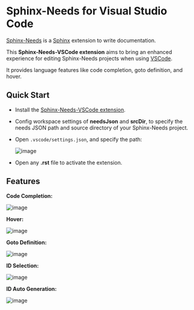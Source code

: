 # Sphinx-Needs for Visual Studio Code

[Sphinx-Needs](https://sphinx-needs.readthedocs.io/en/latest/) is a
[Sphinx](https://www.sphinx-doc.org) extension to write documentation.

This **Sphinx-Needs-VSCode extension** aims to bring an enhanced experience for editing Sphinx-Needs projects when using
[VSCode](https://code.visualstudio.com/).

It provides language features like code completion, goto definition, and
hover.

## Quick Start

- Install the [Sphinx-Needs-VSCode extension](https://marketplace.visualstudio.com/items?itemName=useblocks.sphinx-needs-vscode).

- Config workspace settings of **needsJson** and **srcDir**, to specify the needs JSON path and source directory of your Sphinx-Needs project.

- Open `.vscode/settings.json`, and specify the path:

    ![image](https://raw.githubusercontent.com/useblocks/sphinx-needs-vscode/main/docs/_images/settings.gif)

- Open any **.rst** file to activate the extension.

## Features

**Code Completion:**

![image](https://raw.githubusercontent.com/useblocks/sphinx-needs-vscode/main/docs/_images/features_code_completion_snippets.gif)

**Hover:**

![image](https://raw.githubusercontent.com/useblocks/sphinx-needs-vscode/main/docs/_images/features_hover.gif)

**Goto Definition:**

![image](https://raw.githubusercontent.com/useblocks/sphinx-needs-vscode/main/docs/_images/features_goto.gif)

**ID Selection:**

![image](https://raw.githubusercontent.com/useblocks/sphinx-needs-vscode/main/docs/_images/features_id_selection.gif)

**ID Auto Generation:**

![image](https://raw.githubusercontent.com/useblocks/sphinx-needs-vscode/main/docs/_images/features_id_auto_gen.gif)
